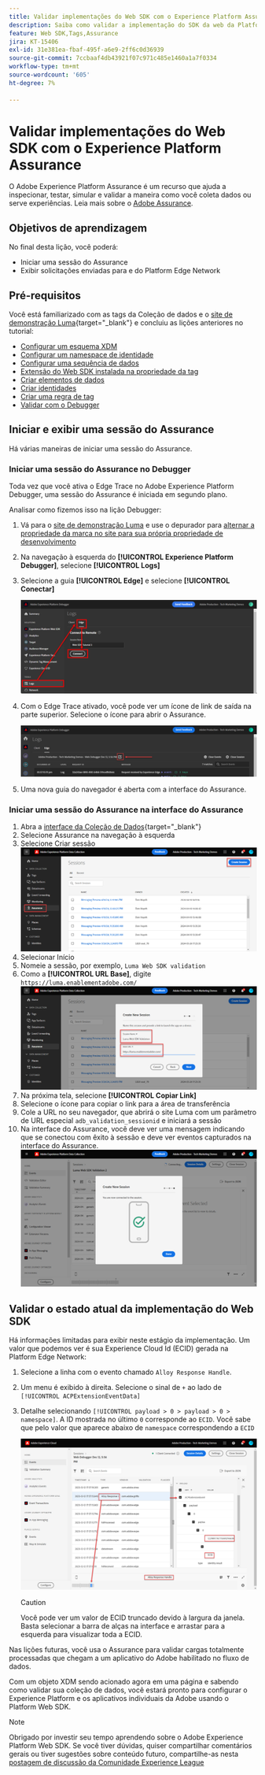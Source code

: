 ```yaml
---
title: Validar implementações do Web SDK com o Experience Platform Assurance
description: Saiba como validar a implementação do SDK da web da Platform com o Adobe Experience Platform Assurance. Esta lição é parte do tutorial Implementar a Adobe Experience Cloud com o SDK da web.
feature: Web SDK,Tags,Assurance
jira: KT-15406
exl-id: 31e381ea-fbaf-495f-a6e9-2ff6c0d36939
source-git-commit: 7ccbaaf4db43921f07c971c485e1460a1a7f0334
workflow-type: tm+mt
source-wordcount: '605'
ht-degree: 7%

---
```


# Validar implementações do Web SDK com o Experience Platform Assurance

O Adobe Experience Platform Assurance é um recurso que ajuda a inspecionar, testar, simular e validar a maneira como você coleta dados ou serve experiências. Leia mais sobre o [Adobe Assurance](https://experienceleague.adobe.com/pt-br/docs/experience-platform/assurance/home).


## Objetivos de aprendizagem

No final desta lição, você poderá:

* Iniciar uma sessão do Assurance
* Exibir solicitações enviadas para e do Platform Edge Network

## Pré-requisitos

Você está familiarizado com as tags da Coleção de dados e o [site de demonstração Luma](https://luma.enablementadobe.com/content/luma/us/en.html){target="_blank"} e concluiu as lições anteriores no tutorial:

* [Configurar um esquema XDM](configure-schemas.md)
* [Configurar um namespace de identidade](configure-identities.md)
* [Configurar uma sequência de dados](configure-datastream.md)
* [Extensão do Web SDK instalada na propriedade da tag](install-web-sdk.md)
* [Criar elementos de dados](create-data-elements.md)
* [Criar identidades](create-identities.md)
* [Criar uma regra de tag](create-tag-rule.md)
* [Validar com o Debugger](validate-with-debugger.md)


## Iniciar e exibir uma sessão do Assurance

Há várias maneiras de iniciar uma sessão do Assurance.

### Iniciar uma sessão do Assurance no Debugger

Toda vez que você ativa o Edge Trace no Adobe Experience Platform Debugger, uma sessão do Assurance é iniciada em segundo plano.

Analisar como fizemos isso na lição Debugger:

1. Vá para o [site de demonstração Luma](https://luma.enablementadobe.com/content/luma/us/en.html) e use o depurador para [alternar a propriedade da marca no site para sua própria propriedade de desenvolvimento](validate-with-debugger.md#use-the-experience-platform-debugger-to-map-to-your-tags-property)
1. Na navegação à esquerda do **[!UICONTROL Experience Platform Debugger]**, selecione **[!UICONTROL Logs]**
1. Selecione a guia **[!UICONTROL Edge]** e selecione **[!UICONTROL Conectar]**

   ![Conectar ao Edge Trace](assets/analytics-debugger-edgeTrace.png)
1. Com o Edge Trace ativado, você pode ver um ícone de link de saída na parte superior. Selecione o ícone para abrir o Assurance.

   ![Iniciar sessão do Assurance](assets/validate-debugger-start-assurnance.png)

1. Uma nova guia do navegador é aberta com a interface do Assurance.

### Iniciar uma sessão do Assurance na interface do Assurance

1. Abra a [interface da Coleção de Dados](https://experience.adobe.com/#/data-collection/home){target="_blank"}
1. Selecione Assurance na navegação à esquerda
1. Selecione Criar sessão
   ![Criar uma sessão do Assurance](assets/assurance-create-session.png)
1. Selecionar Início
1. Nomeie a sessão, por exemplo, `Luma Web SDK validation`
1. Como a **[!UICONTROL URL Base]**, digite `https://luma.enablementadobe.com/`
   ![Nomear a sessão do Assurance](assets/assurance-name-session.png)
1. Na próxima tela, selecione **[!UICONTROL Copiar Link]**
1. Selecione o ícone para copiar o link para a área de transferência
1. Cole a URL no seu navegador, que abrirá o site Luma com um parâmetro de URL especial `adb_validation_sessionid` e iniciará a sessão
1. Na interface do Assurance, você deve ver uma mensagem indicando que se conectou com êxito à sessão e deve ver eventos capturados na interface do Assurance.
   ![A sessão do Assurance foi conectada](assets/assurance-success.png)

## Validar o estado atual da implementação do Web SDK

Há informações limitadas para exibir neste estágio da implementação. Um valor que podemos ver é sua Experience Cloud Id (ECID) gerada na Platform Edge Network:

1. Selecione a linha com o evento chamado `Alloy Response Handle`.
1. Um menu é exibido à direita. Selecione o sinal de `+` ao lado de `[!UICONTROL ACPExtensionEventData]`
1. Detalhe selecionando `[!UICONTROL payload > 0 > payload > 0 > namespace]`. A ID mostrada no último `0` corresponde ao `ECID`. Você sabe que pelo valor que aparece abaixo de `namespace` correspondendo a `ECID`

   ![Assurance validar ECID](assets/validate-assurance-ecid.png)

   >[!CAUTION]
   >
   >Você pode ver um valor de ECID truncado devido à largura da janela. Basta selecionar a barra de alças na interface e arrastar para a esquerda para visualizar toda a ECID.

Nas lições futuras, você usa o Assurance para validar cargas totalmente processadas que chegam a um aplicativo do Adobe habilitado no fluxo de dados.

Com um objeto XDM sendo acionado agora em uma página e sabendo como validar sua coleção de dados, você estará pronto para configurar o Experience Platform e os aplicativos individuais da Adobe usando o Platform Web SDK.

>[!NOTE]
>
>Obrigado por investir seu tempo aprendendo sobre o Adobe Experience Platform Web SDK. Se você tiver dúvidas, quiser compartilhar comentários gerais ou tiver sugestões sobre conteúdo futuro, compartilhe-as nesta [postagem de discussão da Comunidade Experience League](https://experienceleaguecommunities.adobe.com/t5/adobe-experience-platform-data/tutorial-discussion-implement-adobe-experience-cloud-with-web/td-p/444996)
